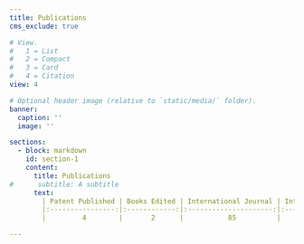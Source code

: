 ```yaml
---
title: Publications
cms_exclude: true

# View.
#   1 = List
#   2 = Compact
#   3 = Card
#   4 = Citation
view: 4

# Optional header image (relative to `static/media/` folder).
banner:
  caption: ''
  image: ''

sections:
  - block: markdown
    id: section-1
    content:
      title: Publications
#      subtitle: A subtitle
      text:
        | Patent Published | Books Edited | International Journal | International Conferences | National Conferences | Workshops Attended |
        |:----------------:|:------------:|:---------------------:|:-------------------------:|:--------------------:|:------------------:|
        |         4        |       2      |           85          |             20            |           2          |          9         |

---
```

